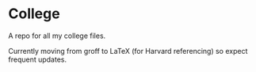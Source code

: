 # College
A repo for all my college files.

Currently moving from groff to LaTeX (for Harvard referencing) so expect frequent updates.

